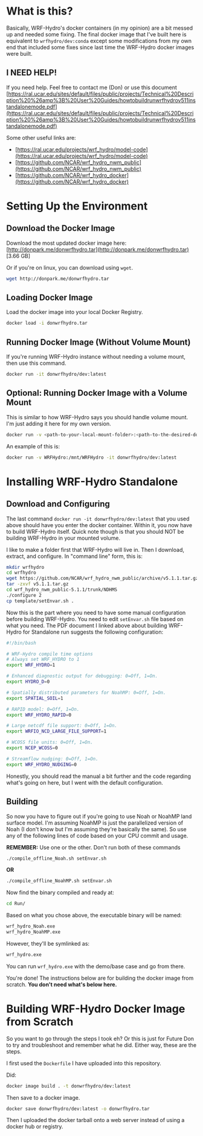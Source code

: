 # What is this?

Basically, WRF-Hydro's docker containers (in my opinion) are a bit messed up and 
needed some fixing.  The final docker image that I've built here is equivalent 
to `wrfhydro/dev:conda` except some modifications from my own end that included 
some fixes since last time the WRF-Hydro docker images were built.  

## I NEED HELP!

If you need help.  Feel free to contact me (Don) or use this document [https://ral.ucar.edu/sites/default/files/public/projects/Technical%20Description%20%26amp%3B%20User%20Guides/howtobuildrunwrfhydrov511instandalonemode.pdf](https://ral.ucar.edu/sites/default/files/public/projects/Technical%20Description%20%26amp%3B%20User%20Guides/howtobuildrunwrfhydrov511instandalonemode.pdf)

Some other useful links are:

- [https://ral.ucar.edu/projects/wrf_hydro/model-code](https://ral.ucar.edu/projects/wrf_hydro/model-code)
- [https://github.com/NCAR/wrf_hydro_nwm_public](https://github.com/NCAR/wrf_hydro_nwm_public)
- [https://github.com/NCAR/wrf_hydro_docker](https://github.com/NCAR/wrf_hydro_docker)


# Setting Up the Environment

## Download the Docker Image

Download the most updated docker image here: [http://donpark.me/donwrfhydro.tar](http://donpark.me/donwrfhydro.tar) [3.66 GB]

Or if you're on linux, you can download using `wget`. 

```bash
wget http://donpark.me/donwrfhydro.tar
```

## Loading Docker Image

Load the docker image into your local Docker Registry.

```bash
docker load -i donwrfhydro.tar
```

## Running Docker Image (Without Volume Mount)

If you're running WRF-Hydro instance without needing a volume mount, then use this command.  

```bash
docker run -it donwrfhydro/dev:latest
```

## Optional: Running Docker Image with a Volume Mount

This is similar to how WRF-Hydro says you should handle volume mount.  I'm just adding it here for my own version.

```bash
docker run -v <path-to-your-local-mount-folder>:<path-to-the-desired-docker-folder> -it donwrfhydro/dev:latest
```

An example of this is:

```bash
docker run -v WRFHydro:/mnt/WRFHydro -it donwrfhydro/dev:latest
```

# Installing WRF-Hydro Standalone

## Download and Configuring

The last command `docker run -it donwrfhydro/dev:latest` that you used above should have you enter the docker container.  Within it, you now have to build WRF-Hydro itself.  Quick note though is that you should NOT be building WRF-Hydro in your mounted volume.  

I like to make a folder first that WRF-Hydro will live in.  Then I download, extract, and configure.  In "command line" form, this is:

```bash
mkdir wrfhydro
cd wrfhydro
wget https://github.com/NCAR/wrf_hydro_nwm_public/archive/v5.1.1.tar.gz
tar -zxvf v5.1.1.tar.gz
cd wrf_hydro_nwm_public-5.1.1/trunk/NDHMS
./configure 2
cp template/setEnvar.sh .
```

Now this is the part where you need to have some manual configuration before building WRF-Hydro.  You need to edit `setEnvar.sh` file based on what you need.  The PDF document I linked above about building WRF-Hydro for Standalone run suggests the following configuration:

```bash
#!/bin/bash

# WRF-Hydro compile time options
# Always set WRF_HYDRO to 1
export WRF_HYDRO=1

# Enhanced diagnostic output for debugging: 0=Off, 1=On.
export HYDRO_D=0

# Spatially distributed parameters for NoahMP: 0=Off, 1=On.
export SPATIAL_SOIL=1 

# RAPID model: 0=Off, 1=On.
export WRF_HYDRO_RAPID=0 

# Large netcdf file support: 0=Off, 1=On.
export WRFIO_NCD_LARGE_FILE_SUPPORT=1 

# WCOSS file units: 0=Off, 1=On.
export NCEP_WCOSS=0 

# Streamflow nudging: 0=Off, 1=On.
export WRF_HYDRO_NUDGING=0 

```

Honestly, you should read the manual a bit further and the code regarding what's going on here, but I went with the default configuration.  

## Building

So now you have to figure out if you're going to use Noah or NoahMP land surface model.  I'm assuming NoahMP is just the parallelized version of Noah (I don't know but I'm assuming they're basically the same).  So use any of the following lines of code based on your CPU commit and usage.

**REMEMBER:** Use one or the other.  Don't run both of these commands

```bash
./compile_offline_Noah.sh setEnvar.sh
```

**OR**

```bash
./compile_offline_NoahMP.sh setEnvar.sh
```

Now find the binary compiled and ready at:

```bash
cd Run/
```

Based on what you chose above, the executable binary will be named:

```bash
wrf_hydro_Noah.exe
wrf_hydro_NoahMP.exe
```

However, they'll be symlinked as:

```bash
wrf_hydro.exe
```

You can run `wrf_hydro.exe` with the demo/base case and go from there.  

You're done!  The instructions below are for building the docker image from scratch.  **You don't need what's below here.**

# Building WRF-Hydro Docker Image from Scratch

So you want to go through the steps I took eh?  Or this is just for Future Don to try and troubleshoot and remember what he did.  Either way, these are the steps.

I first used the `Dockerfile` I have uploaded into this repository.  

Did:

```bash
docker image build . -t donwrfhydro/dev:latest
```

Then save to a docker image.

```bash
docker save donwrfhydro/dev:latest -o donwrfhydro.tar
```

Then I uploaded the docker tarball onto a web server instead of using a docker hub or registry.  